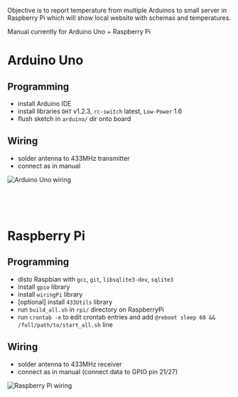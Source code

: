 Objective is to report temperature from multiple Arduinos to small server in Raspberry Pi which will show local website with schemas and temperatures.

Manual currently for Arduino Uno + Raspberry Pi

# Arduino Uno

## Programming

* install Arduino IDE
* install libraries `DHT` v1.2.3, `rc-switch` latest, `Low-Power` 1.6
* flush sketch in `arduino/` dir onto board

## Wiring

* solder antenna to 433MHz transmitter
* connect as in manual

![Arduino Uno wiring](https://github.com/ribtoks/homeinsights/raw/master/temperature/assets/20180122_125103.jpg)

&nbsp;

&nbsp;

# Raspberry Pi

## Programming

* disto Raspbian with `gcc`, `git`, `libsqlite3-dev`, `sqlite3`
* install `gpio` library
* install `wiringPi` library
* [optional] install `433Utils` library
* run `build_all.sh` in `rpi/` directory on RaspberryPi
* run `crontab -e` to edit crontab entries and add `@reboot sleep 60 && /full/path/to/start_all.sh` line

## Wiring

* solder antenna to 433MHz receiver
* connect as in manual (connect data to GPIO pin 21/27)

![Raspberry Pi wiring](https://github.com/ribtoks/homeinsights/raw/master/temperature/assets/20180122_125214.jpg)
